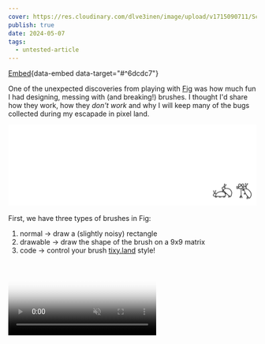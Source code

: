 ```yaml
---
cover: https://res.cloudinary.com/dlve3inen/image/upload/v1715090711/Screenshot_2024-05-07_at_13.28.51_x06c4f.png
publish: true
date: 2024-05-07
tags:
  - untested-article
---
```


[Embed](<../Rosie's Poem>){data-embed data-target="#^6dcdc7"}

One of the unexpected discoveries from playing with [Fig](<../Fig>) was how much fun I had designing, messing with (and breaking!) brushes. I thought I'd share how they work, how they *don't work* and why I will keep many of the bugs collected during my escapade in pixel land.

![](little-cinema.webp)

First, we have three types of brushes in Fig:

1. normal → draw a (slightly noisy) rectangle
2. drawable → draw the shape of the brush on a 9x9 matrix
3. code → control your brush [tixy.land](https://tixy.land) style!

<video src='https://res.cloudinary.com/dlve3inen/video/upload/v1714758595/fig-brushes_dpkfwb.mp4' controls muted autoplay poster='https://res.cloudinary.com/dlve3inen/image/upload/v1714758192/fig-brushes_kaod6d.png' playsinline />


### Regular

Regular brushes are just rectangles with occasional holes, Edam cheese style (or Gouda, depending on how fast you draw):

<video playsinline autoplay loop muted src='https://res.cloudinary.com/dlve3inen/video/upload/v1715083360/fig-norm-brush_codffb.mp4'/>


### Drawn brushes

Draw the shape of your brush on a tiny 9x9 grid based editor. That's all!

![](Pasted%20image%2020240507132857.png)
*No, **I** didn't mix x and y coords, you're sideways! (and [Jonathan is a school](https://youtu.be/jK60Jpe0ito?t=52).)*

The original reason I added that little editor was to have a simple debugging/prototyping tool. What I particularly like about it:

- it's surprisingly quick and easy to use
- doodling a quick brush then immediately using it feels a bit like mixing colours in a physical palette

I suspect this might not be as interesting to others as it has been to me. I still remember the feeling of excitement when I tried the brush editor in Paint Shop Pro.

The UX was fun to handle as well, partially because it's more complex than it seems on the surface. Some things to consider:

- the editor will be used with: fingers, mouse and a stylus
- how to reduce the number of clicks/taps required to edit the brush?
- how to make the interaction obvious or make it easy to learn?
	- see [how to build a graphics editor that is **not capable** of keeping pixels on the screen](<../Fig>)

(This is also one of the reasons I enjoy typography: when it works, it becomes almost invisible.)

#### Some of the interactions I tested:

- Every pixel is a button! Click to toggle the pixel (too slow)
- Have an erase and draw mode (add/remove pixels from the brush), control via the `touchmove` event
	- too slow and error prone
	- also, weird
- draw with `pointerdown`/`pointermove`, but choose edit/erase mode depending on where you started
	- if I start drawing on a black pixel → remove brush pixels
	- if I start drawing on an empty pixel → draw brush pixels

<video playsinline autoplay loop muted src='https://res.cloudinary.com/dlve3inen/video/upload/v1715083359/fig-draw-brushes-clicks_eqz2y0.mov'/>

### Code brushes

Feels like this entire project has been a 4-week long stream of consciousness. The code brush is an extension of the regular drawable brush but it's controlled via a tixy.land inspired JS snippet:

```
(i: int, x: int, y: int) → boolean
```

Let's break this down:

- `i` is the number of the current iteration, increased each frame
- `x` and `y` are the grid coords

![](Pasted%20image%2020240507124018.png)

We run `ixy` for each pixel of the brush grid, for each iteration. Every time the function returns `true` we draw a pixel, otherwise we leave it empty.

<video playsinline autoplay loop muted src='https://res.cloudinary.com/dlve3inen/video/upload/v1715083361/fig-code-brush-tutorial-random_janugd.mov'/>

Since `i` can be used as a poor man's replacement for *time*, we can use `ixy` to create animated brushes:

<video playsinline autoplay loop muted src='https://res.cloudinary.com/dlve3inen/video/upload/v1715083360/fig-code-brush-tutorial-animation_okbkip.mov'/>

We can create looped/cyclical animations by using trigonometry, e.g. `Math.sin`.

<video playsinline autoplay loop muted src='https://res.cloudinary.com/dlve3inen/video/upload/v1715083726/fig-oscillation_sjxpoq.mov'/>

I'm often impressed by the work of people who are capable of writing complex shader code. I like to think of this brush editor as a simple, me-sized shader toy. Having said that, let's see if we can hack or break it!

### Prototyping new brushes using ~~aye aye~~ AI

tixy.land caps the number of code characters at 32. We don't have this limitation, but to create more complex behaviours we'll still need:

1. a place to store variables, e.g. computed temporary state
2. someone with a better knowledge of maths than yours truly
3. someone who will bother to write the code

1\. can be solved with IIFEs (immediately-invoked function expressions):

```
(() => { ... })()

// can be used as:

const ixy = (i, x, y) => (
	() => {
		// use i, x, y here
		let someComputedPropertyUsingXandY = ...
		return someOtherComputedProperty
	}
)()
```

2\. can be offloaded to Claude!

I'm using some basic prompt vibing™ tricks here: chain of thought prompting, providing examples.

> None of this song and dance is **really** needed, as providing two examples seemed to be enough to give me useful results: [thread on Xitter](https://twitter.com/rafalpast/status/1771604982598435149/photo/1).


#### Here's the prompt:
(see [My default Coding Assistant System prompt](<../My default Coding Assistant System prompt>) for context)

```
implement the function animate (time, x, y) => void

the function:
- operates on a grid of 9x9 pixels
- returns either true or false for each pixel
- is implemented in Javascript

Example implementations:

- random spray/noise: `return Math.random < 1`
- diagonal line: `return x === y`
Now: implement the body of this function that will render a circle (9x9):

- wrap the result in an IIFE and pass these arguments to it: (i, x, y)
```

Result:

![](Pasted%20image%2020240507132505.png)


## The woods are lovely dark and deep, so these are the bugs I'd like to keep:

![](Pasted%20image%2020240507145004.png)

Procreate is a wonderful piece of software. The faster, messier my brush strokes are, the better they look (thanks for their stabilisation and motion filtering algos). Every line is smooth, dynamic, drawn by a (hand-held) hand. This is useful and valuable as it allows more people to express themselves in ways that were previously impossible or very difficult. I used Procreate and MS Paint as a reference when looking for UX patterns.

> (Yes, nothing can replace patience and discipline when it comes to drawing. I know that because I have low supplies of either.)

Fig doesn't even draw lines, which results in a bunch of small glitches. Every frame (however often it happens, usually between 30 and 60 fps) we sample the brush and drop it on the screen. This means that in order to draw strokes you'll need to draw more slowly. This means that if you draw really fast you can simulate brush spacing. And, finally, this also means that the brush dynamics will vary slightly between devices, just like it does when I switch from my pastel paper to vellum (or a crappy notebook.)

I tried to fix it and it looked too pretty. I'm keeping it.

That's all for today, see you tomorrow!

